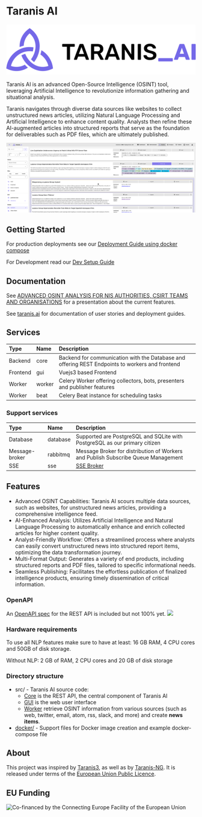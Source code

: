 # Taranis AI

![Logo](./resources/images/logo.svg)

Taranis AI is an advanced Open-Source Intelligence (OSINT) tool, leveraging Artificial Intelligence to revolutionize information gathering and situational analysis.

Taranis navigates through diverse data sources like websites to collect unstructured news articles, utilizing Natural Language Processing and Artificial Intelligence to enhance content quality.
Analysts then refine these AI-augmented articles into structured reports that serve as the foundation for deliverables such as PDF files, which are ultimately published.

![Screenshot](./resources/images/screenshot.png)


## Getting Started


For production deployments see our [Deployment Guide using docker compose](https://taranis.ai/docs/getting-started/deployment/)


For Development read our [Dev Setup Guide](./docker/dev/README.md)


## Documentation

See [ADVANCED OSINT ANALYSIS FOR NIS AUTHORITIES, CSIRT TEAMS AND ORGANISATIONS](./doc/2023_IKTSichKonf_AWAKE_v3.pdf) for a presentation about the current features.

See [taranis.ai](https://taranis.ai/documentation/overview/) for documentation of user stories and deployment guides.


## Services
| Type      | Name      | Description                           |
| :-------- | :-------- | :------------------------------------ |
| Backend   | core      | Backend for communication with the Database and offering REST Endpoints to workers and frontend |
| Frontend  | gui       | Vuejs3 based Frontend |
| Worker    | worker    | Celery Worker offering collectors, bots, presenters and publisher features |
| Worker    | beat      | Celery Beat instance for scheduling tasks |


### Support services
| Type            | Name                 | Description                           |
| :-------------- | :------------------- | :------------------------------------ |
| Database        | database             | Supported are PostgreSQL and SQLite with PostgreSQL as our primary citizen |
| Message-broker  | rabbitmq             | Message Broker for distribution of Workers and Publish Subscribe Queue Management |
| SSE             | sse                  | [SSE Broker](https://github.com/taranis-ai/sse-broker) |


## Features

* Advanced OSINT Capabilities: Taranis AI scours multiple data sources, such as websites, for unstructured news articles, providing a comprehensive intelligence feed.
* AI-Enhanced Analysis: Utilizes Artificial Intelligence and Natural Language Processing to automatically enhance and enrich collected articles for higher content quality.
* Analyst-Friendly Workflow: Offers a streamlined process where analysts can easily convert unstructured news into structured report items, optimizing the data transformation journey.
* Multi-Format Output: Generates a variety of end products, including structured reports and PDF files, tailored to specific informational needs.
* Seamless Publishing: Facilitates the effortless publication of finalized intelligence products, ensuring timely dissemination of critical information.

### OpenAPI

An [OpenAPI spec](./src/core/core/static/openapi3_1.yaml) for the REST API is included but not 100% yet.
<img src="https://validator.swagger.io/validator?url=https://raw.githubusercontent.com/taranis-ai/taranis-ai/master/src/core/core/static/openapi3_1.yaml">


### Hardware requirements
To use all NLP features make sure to have at least: 16 GB RAM, 4 CPU cores and 50GB of disk storage.


Without NLP: 2 GB of RAM, 2 CPU cores and 20 GB of disk storage


### Directory structure

- src/ - Taranis AI source code:
  - [Core](src/core/) is the REST API, the central component of Taranis AI
  - [GUI](src/gui/) is the web user interface
  - [Worker](src/worker/) retrieve OSINT information from various sources (such as web, twitter, email, atom, rss, slack, and more) and create **news items**.
- [docker/](docker/) - Support files for Docker image creation and example docker-compose file

## About

This project was inspired by [Taranis3](https://github.com/NCSC-NL/taranis3), as well as by [Taranis-NG](https://github.com/SK-CERT/Taranis-NG/).
It is released under terms of the [European Union Public Licence](https://eupl.eu/1.2/en/).

## EU Funding

![Co-financed by the Connecting Europe Facility of the European Union](https://ec.europa.eu/inea/sites/default/files/ceflogos/en_horizontal_cef_logo_2.png)
